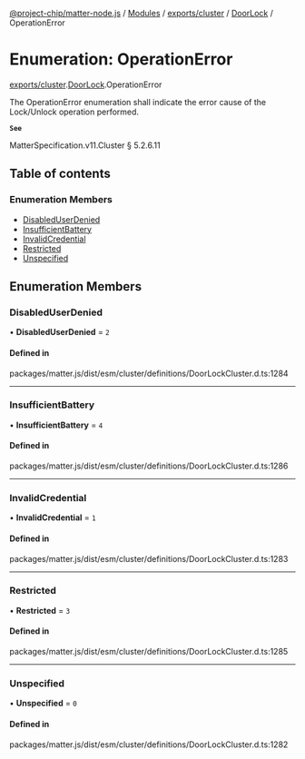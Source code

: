 [@project-chip/matter-node.js](../README.md) / [Modules](../modules.md) / [exports/cluster](../modules/exports_cluster.md) / [DoorLock](../modules/exports_cluster.DoorLock.md) / OperationError

# Enumeration: OperationError

[exports/cluster](../modules/exports_cluster.md).[DoorLock](../modules/exports_cluster.DoorLock.md).OperationError

The OperationError enumeration shall indicate the error cause of the Lock/Unlock operation performed.

**`See`**

MatterSpecification.v11.Cluster § 5.2.6.11

## Table of contents

### Enumeration Members

- [DisabledUserDenied](exports_cluster.DoorLock.OperationError.md#disableduserdenied)
- [InsufficientBattery](exports_cluster.DoorLock.OperationError.md#insufficientbattery)
- [InvalidCredential](exports_cluster.DoorLock.OperationError.md#invalidcredential)
- [Restricted](exports_cluster.DoorLock.OperationError.md#restricted)
- [Unspecified](exports_cluster.DoorLock.OperationError.md#unspecified)

## Enumeration Members

### DisabledUserDenied

• **DisabledUserDenied** = ``2``

#### Defined in

packages/matter.js/dist/esm/cluster/definitions/DoorLockCluster.d.ts:1284

___

### InsufficientBattery

• **InsufficientBattery** = ``4``

#### Defined in

packages/matter.js/dist/esm/cluster/definitions/DoorLockCluster.d.ts:1286

___

### InvalidCredential

• **InvalidCredential** = ``1``

#### Defined in

packages/matter.js/dist/esm/cluster/definitions/DoorLockCluster.d.ts:1283

___

### Restricted

• **Restricted** = ``3``

#### Defined in

packages/matter.js/dist/esm/cluster/definitions/DoorLockCluster.d.ts:1285

___

### Unspecified

• **Unspecified** = ``0``

#### Defined in

packages/matter.js/dist/esm/cluster/definitions/DoorLockCluster.d.ts:1282
